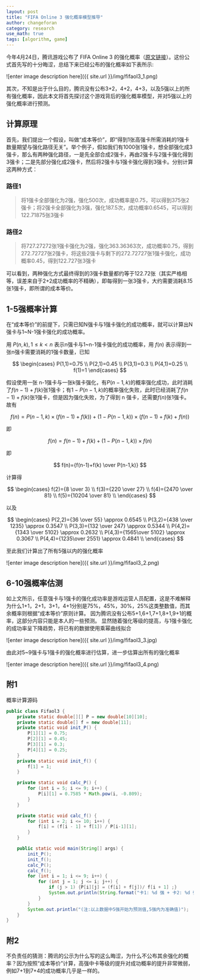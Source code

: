 ```yaml
---
layout: post
title: "FIFA Online 3 强化概率模型推导"
author: changeforan
category: research
use_math: true
tags: [algorithm, game]
---
```

今年4月24日，腾讯游戏公布了 FIFA Online 3 的强化概率（[原文链接](http://eafifa.qq.com/webplat/info/news_version3/6241/6242/6243/m4639/201704/576522.shtml)）。这份公式首先写的十分晦涩，总结下来已经公布的强化概率如下表所示:

![enter image description here]({{ site.url }}/img/fifaol3_1.png)

其次，不知是出于什么目的，腾讯没有公布3+2，4+2，4+3，以及5强以上的所有强化概率，因此本文将首先探讨这个游戏背后的强化概率模型，并对5强以上的强化概率进行预测。

## 计算原理
首先，我们提出一个假设，叫做“成本等价”，即“得到1张高强卡所需消耗的1强卡数量期望与强化路径无关”。举个例子，假如我们有1000张1强卡，想全部强化成3强卡，那么有两种强化路径，一是先全部合成2强卡，再由2强卡与2强卡强化得到3强卡；二是先部分强化成2强卡，然后将2强卡与1强卡强化得到3强卡。分别计算这两种方式：
### 路径1
>将1强卡全部强化为2强，强化500次，成功概率是0.75，可以得到375张2强卡；将2强卡全部强化为3强，强化187.5次，成功概率0.6545，可以得到122.71875张3强卡

### 路径2
>将727.27272张1强卡强化为2强，强化363.36363次，成功概率0.75，得到272.72727张2强卡，将这些2强卡与剩下的272.72727张1强卡强化，成功概率0.45，得到122.727张3强卡

可以看到，两种强化方式最终得到的3强卡数量都约等于122.72张（其实严格相等，误差来自于2+2成功概率的不精确），即每得到一张3强卡，大约需要消耗8.15张1强卡，即所谓的成本等价。


## 1-5强概率计算

在“成本等价”的前提下，只需已知N强卡与1强卡强化的成功概率，就可以计算出N强卡与1~N-1强卡强化的成功概率。

用 $P(n,k),1 \le k \lt n$ 表示n强卡与1~n-1强卡强化的成功概率，用 $f(n)$ 表示得到一张n强卡需要消耗的1强卡数量，已知

$$
\begin{cases}
P(1,1)=0.75 \\
P(2,1)=0.45 \\
P(3,1)=0.3 \\
P(4,1)=0.25 \\
f(1)=1
\end{cases}
$$

假设使用一张 n-1强卡与一张k强卡强化，有$P(n-1,k)$的概率强化成功，此时消耗了$f(n-1)+f(k)$张1强卡；有$1-P(n-1,k)$的概率强化失败，此时已经消耗了$f(n-1)+f(k)$张1强卡，但是因为强化失败，为了得到 n 强卡，还需要$f(n)$张1强卡。故有

$$
f(n)=P(n-1,k) \times (f(n-1) + f(k)) + (1-P(n-1,k)) \times (f(n-1)+f(k)+f(n)) 
$$

即

$$
f(n)=f(n-1)+f(k)+(1-P(n-1,k))\times f(n) 
$$

即

$$
f(n)={f(n-1)+f(k) \over P(n-1,k)}
$$

计算得

$$
\begin{cases}
f(2)={8 \over 3} \\
f(3)={220 \over 27} \\
f(4)={2470 \over 81} \\
f(5)={10204 \over 81} \\
\end{cases}
$$

以及

$$
\begin{cases}
P(2,2)={36 \over 55} \approx 0.6545 \\
P(3,2)={438 \over 1235} \approx 0.3547 \\
P(3,3)={132 \over 247} \approx 0.5344 \\
P(4,2)={1343 \over 5102} \approx 0.2632 \\
P(4,3)={1565\over 5102} \approx 0.3067 \\
P(4,4)={1235\over 2551} \approx 0.4841 \\
\end{cases}
$$

至此我们计算出了所有5强以内的强化概率

![enter image description here]({{ site.url }}/img/fifaol3_2.png)

## 6-10强概率估测

如上文所示，任意强卡与1强卡的强化成功率是游戏运营人员配置，这是不难解释为什么1+1，2+1，3+1，4+1分别是75%，45%，30%，25%这类整数值，而其余概率则根据“成本等价”原则计算。
因为腾讯没有公布5+1,6+1,7+1,8+1,9+1的概率，这部分内容只能是本人的一些预测。
显然随着强化等级的提高，与1强卡强化的成功率呈下降趋势，将已有的数据使用乘幂曲线拟合

![enter image description here]({{ site.url }}/img/fifaol3_3.jpg)

 由此对5~9强卡与1强卡的强化概率进行估算，进一步估算出所有的强化概率
 
![enter image description here]({{ site.url }}/img/fifaol3_4.png)

## 附1
概率计算源码

```java
public class Fifaol3 {
    private static double[][] P = new double[10][10];
    private static double[] f = new double[11];
    private static void init_P() {
        P[1][1] = 0.75;
        P[2][1] = 0.45;
        P[3][1] = 0.3;
        P[4][1] = 0.25;
    }
    private static void init_f() {
        f[1] = 1;
    }

    private static void calc_P() {
        for (int i = 5; i <= 9; i++) {
            P[i][1] = 0.7585 * Math.pow(i, -0.809);
        }
    }

    private static void calc_f() {
        for (int i = 2; i <= 10; i++) {
            f[i] = (f[i - 1] + f[1]) / P[i-1][1];
        }
    }

    public static void main(String[] args) {
        init_P();
        init_f();
        calc_P();
        calc_f();
        for (int i = 1; i <= 9; i++) {
            for (int j = 1; j <= i; j++) {
                if (j > 1) {P[i][j] = (f[i] + f[j])/ f[i + 1] ;}
                System.out.println(String.format("卡1: %d 强 + 卡2: %d 强 -------> %.4f%%", i, j, P[i][j] * 100));
            }
        }
        System.out.println("(注:以上数据中5强开始为预测值,5强内为准确值)");
    }
}


```
## 附2
不负责任的猜测：腾讯的公示为什么写的这么晦涩，为什么不公布其余强化的概率？因为按照“成本等价”计算，高强中卡等级的提升对成功概率的提升非常微弱，例如7+1到7+4的成功概率几乎是一样的。
